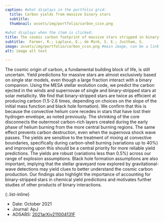 ```yaml
---
caption: #what displays in the portfolio grid:
  title: Carbon yields from massive binary stars
  subtitle: 
  thumbnail: assets/img/portfolio/carbon_ccsn.png
  
#what displays when the item is clicked:
title: The cosmic carbon footprint of massive stars stripped in binary systems
subtitle:  Farmer, R.; Laplace, E.; de Mink, S. E.; Justham, S.
image: assets/img/portfolio/carbon_ccsn.png #main image, can be a link or a file in assets/img/portfolio
alt: image alt text

---
```

The cosmic origin of carbon, a fundamental building block of life, is still uncertain. Yield predictions for massive stars are almost exclusively based on single star models, even though a large fraction interact with a binary companion. Using the MESA stellar evolution code, we predict the carbon ejected in the winds and supernovae of single and binary-stripped stars at solar metallicity. We find that binary-stripped stars are twice as efficient at producing carbon (1.5-2.6 times, depending on choices on the slope of the initial mass function and black hole formation). We confirm that this is because the convective helium core recedes in stars that have lost their hydrogen envelope, as noted previously. The shrinking of the core disconnects the outermost carbon-rich layers created during the early phase of helium burning from the more central burning regions. The same effect prevents carbon destruction, even when the supernova shock wave passes. The yields are sensitive to the treatment of mixing at convective boundaries, specifically during carbon-shell burning (variations up to 40%) and improving upon this should be a central priority for more reliable yield predictions. The yields are robust (variations less than 0.5%) across our range of explosion assumptions. Black hole formation assumptions are also important, implying that the stellar graveyard now explored by gravitational-wave detections may yield clues to better understand the cosmic carbon production. Our findings also highlight the importance of accounting for binary-stripped stars in chemical yield predictions and motivates further studies of other products of binary interactions. 

{:.list-inline} 
- Date: October 2021
- Journal: ApJ
- ADSABS: [2021arXiv211004131F](https://ui.adsabs.harvard.edu/abs/2021arXiv211004131F/abstract)

